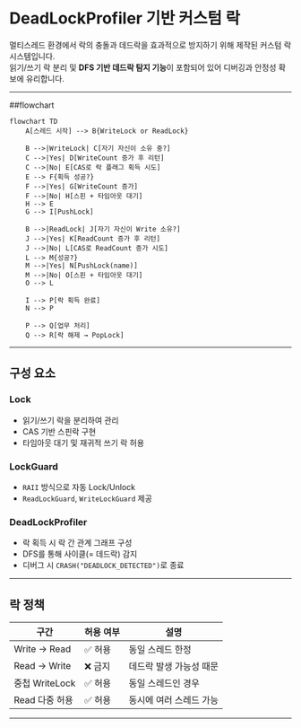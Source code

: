 # DeadLockProfiler 기반 커스텀 락 

멀티스레드 환경에서 락의 충돌과 데드락을 효과적으로 방지하기 위해 제작된 커스텀 락 시스템입니다.  
읽기/쓰기 락 분리 및 **DFS 기반 데드락 탐지 기능**이 포함되어 있어 디버깅과 안정성 확보에 유리합니다.

---
##flowchart


```mermaid
flowchart TD
    A[스레드 시작] --> B{WriteLock or ReadLock}
    
    B -->|WriteLock| C[자기 자신이 소유 중?]
    C -->|Yes| D[WriteCount 증가 후 리턴]
    C -->|No| E[CAS로 락 플래그 획득 시도]
    E --> F{획득 성공?}
    F -->|Yes| G[WriteCount 증가]
    F -->|No| H[스핀 + 타임아웃 대기]
    H --> E
    G --> I[PushLock]

    B -->|ReadLock| J[자기 자신이 Write 소유?]
    J -->|Yes| K[ReadCount 증가 후 리턴]
    J -->|No| L[CAS로 ReadCount 증가 시도]
    L --> M{성공?}
    M -->|Yes| N[PushLock(name)]
    M -->|No| O[스핀 + 타임아웃 대기]
    O --> L

    I --> P[락 획득 완료]
    N --> P

    P --> Q[업무 처리]
    Q --> R[락 해제 → PopLock]
```
---

## 구성 요소

### Lock

- 읽기/쓰기 락을 분리하여 관리
- CAS 기반 스핀락 구현
- 타임아웃 대기 및 재귀적 쓰기 락 허용

### LockGuard

- `RAII` 방식으로 자동 Lock/Unlock
- `ReadLockGuard`, `WriteLockGuard` 제공

### DeadLockProfiler

- 락 획득 시 락 간 관계 그래프 구성
- DFS를 통해 사이클(= 데드락) 감지
- 디버그 시 `CRASH("DEADLOCK_DETECTED")`로 종료

---

## 락 정책

| 구간             | 허용 여부 | 설명                      |
|------------------|-----------|---------------------------|
| Write → Read     | ✅ 허용    | 동일 스레드 한정          |
| Read → Write     | ❌ 금지    | 데드락 발생 가능성 때문    |
| 중첩 WriteLock    | ✅ 허용    | 동일 스레드인 경우         |
| Read 다중 허용    | ✅ 허용    | 동시에 여러 스레드 가능     |

---
